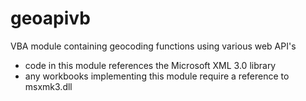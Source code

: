 # geoapivb
VBA module containing geocoding functions using various web API's
- code in this module references the Microsoft XML 3.0 library
- any workbooks implementing this module require a reference to msxmk3.dll
